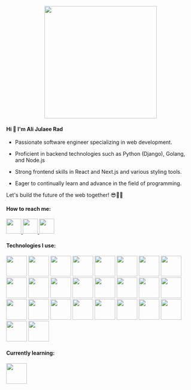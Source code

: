 <p align="center">
  <img src="https://github.com/Alijeyrad/Alijeyrad/assets/89392975/7102bb4d-21b8-45e0-add9-9b024ae94da8" width="300" height="300">
</p>

<h4>Hi 👋 I'm Ali Julaee Rad</h4>

- Passionate software engineer
specializing in web development.

- Proficient in backend technologies such
as Python (Django), Golang, and
Node.js

- Strong frontend
skills in React and Next.js and various styling tools.

- Eager to
continually learn and advance in the
field of programming.

Let's build the future of the web together! 😎✌🏻

<h4>
  How to reach me:
</h4>
<p>
  <a target="_blank" href="mailto:alijrad.dev@gmail.com">
    <img src="https://github.com/Alijeyrad/Alijeyrad/assets/89392975/9c6409d3-9c46-4de5-bedb-93123b7f4ad3" width="40" height="40" />
  </a>
  <a target="_blank" href="www.linkedin.com/in/ali-julaee-rad">
    <img src="https://github.com/Alijeyrad/Alijeyrad/assets/89392975/8dd648df-d50c-4f6b-899f-4d8fda1e4d3a" width="40" height="40" />
  </a>
  <a target="_blank" href="https://t.me/AliJulaeeRad">
    <img src="https://github.com/Alijeyrad/Alijeyrad/assets/89392975/6f3cb268-14e2-4892-b9e1-0388c0ecab6e" width="40" height="40" />
  </a>
</p>


<h4>
  Technologies I use:
</h4>
<p align="left">
  <img src="https://cdn.jsdelivr.net/gh/devicons/devicon/icons/html5/html5-original-wordmark.svg" width="55" height="55" />
  <img src="https://cdn.jsdelivr.net/gh/devicons/devicon/icons/css3/css3-original-wordmark.svg" width="55" height="55" />
  <img src="https://cdn.jsdelivr.net/gh/devicons/devicon/icons/javascript/javascript-original.svg" width="55" height="55" />
  <img src="https://cdn.jsdelivr.net/gh/devicons/devicon/icons/typescript/typescript-original.svg" width="55" height="55" />
  <img src="https://cdn.jsdelivr.net/gh/devicons/devicon/icons/nodejs/nodejs-original-wordmark.svg" width="55" height="55" />
  <img src="https://cdn.jsdelivr.net/gh/devicons/devicon/icons/python/python-original-wordmark.svg" width="55" height="55" />
  <img src="https://cdn.jsdelivr.net/gh/devicons/devicon/icons/go/go-original-wordmark.svg" width="55" height="55" />
  <img src="https://cdn.jsdelivr.net/gh/devicons/devicon/icons/django/django-plain-wordmark.svg" width="55" height="55" />
  <img src="https://cdn.jsdelivr.net/gh/devicons/devicon/icons/react/react-original.svg" width="55" height="55" />
  <img src="https://cdn.jsdelivr.net/gh/devicons/devicon/icons/redux/redux-original.svg" width="55" height="55" />
  <img src="https://cdn.jsdelivr.net/gh/devicons/devicon/icons/nextjs/nextjs-original-wordmark.svg" width="55" height="55" />

  <img src="https://cdn.jsdelivr.net/gh/devicons/devicon/icons/mongodb/mongodb-original-wordmark.svg" width="55" height="55" />
  <img src="https://cdn.jsdelivr.net/gh/devicons/devicon/icons/postgresql/postgresql-original-wordmark.svg" width="55" height="55" />
  <img src="https://cdn.jsdelivr.net/gh/devicons/devicon/icons/sqlite/sqlite-original-wordmark.svg" width="55" height="55" />

  <img src="https://cdn.jsdelivr.net/gh/devicons/devicon/icons/npm/npm-original-wordmark.svg" width="55" height="55" />
  <img src="https://cdn.jsdelivr.net/gh/devicons/devicon/icons/sass/sass-original.svg" width="55" height="55" />
  <img src="https://cdn.jsdelivr.net/gh/devicons/devicon/icons/tailwindcss/tailwindcss-original-wordmark.svg" width="55" height="55" />
  <img src="https://cdn.jsdelivr.net/gh/devicons/devicon/icons/bootstrap/bootstrap-original-wordmark.svg" width="55" height="55" />
  <img src="https://cdn.jsdelivr.net/gh/devicons/devicon/icons/materialui/materialui-original.svg" width="55" height="55" />
  <img src="https://cdn.jsdelivr.net/gh/devicons/devicon/icons/figma/figma-original.svg" width="55" height="55" />
  <img src="https://cdn.jsdelivr.net/gh/devicons/devicon/icons/gulp/gulp-plain.svg" width="55" height="55" />

  <img src="https://cdn.jsdelivr.net/gh/devicons/devicon/icons/linux/linux-original.svg" width="55" height="55" />
  <img src="https://cdn.jsdelivr.net/gh/devicons/devicon/icons/docker/docker-original-wordmark.svg" width="55" height="55" />
  <img src="https://cdn.jsdelivr.net/gh/devicons/devicon/icons/nginx/nginx-original.svg" width="55" height="55" />
  <img src="https://cdn.jsdelivr.net/gh/devicons/devicon/icons/git/git-original.svg" width="55" height="55" />
  <img src="https://cdn.jsdelivr.net/gh/devicons/devicon/icons/vscode/vscode-original-wordmark.svg" width="55" height="55" />
</p>

<h4>
  Currently learning:
</h4>
<p align="left">
  <img src="https://cdn.jsdelivr.net/gh/devicons/devicon/icons/graphql/graphql-plain-wordmark.svg" width="55" height="55" />
</p>

<!---
Alijeyrad/Alijeyrad is a ✨ special ✨ repository because its `README.md` (this file) appears on your GitHub profile.
You can click the Preview link to take a look at your changes.
--->
